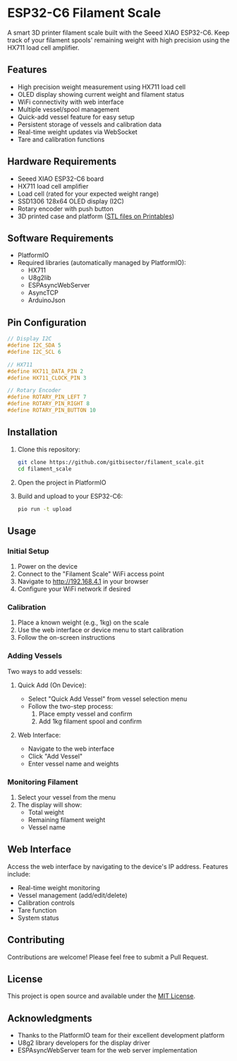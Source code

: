 # ESP32-C6 Filament Scale

A smart 3D printer filament scale built with the Seeed XIAO ESP32-C6. Keep track of your filament spools' remaining weight with high precision using the HX711 load cell amplifier.

## Features

- High precision weight measurement using HX711 load cell
- OLED display showing current weight and filament status
- WiFi connectivity with web interface
- Multiple vessel/spool management
- Quick-add vessel feature for easy setup
- Persistent storage of vessels and calibration data
- Real-time weight updates via WebSocket
- Tare and calibration functions

## Hardware Requirements

- Seeed XIAO ESP32-C6 board
- HX711 load cell amplifier
- Load cell (rated for your expected weight range)
- SSD1306 128x64 OLED display (I2C)
- Rotary encoder with push button
- 3D printed case and platform ([STL files on Printables](https://www.printables.com/model/402495-filament-scale))

## Software Requirements

- PlatformIO
- Required libraries (automatically managed by PlatformIO):
  - HX711
  - U8g2lib
  - ESPAsyncWebServer
  - AsyncTCP
  - ArduinoJson

## Pin Configuration

```cpp
// Display I2C
#define I2C_SDA 5
#define I2C_SCL 6

// HX711
#define HX711_DATA_PIN 2
#define HX711_CLOCK_PIN 3

// Rotary Encoder
#define ROTARY_PIN_LEFT 7
#define ROTARY_PIN_RIGHT 8
#define ROTARY_PIN_BUTTON 10
```

## Installation

1. Clone this repository:
   ```bash
   git clone https://github.com/gitbisector/filament_scale.git
   cd filament_scale
   ```

2. Open the project in PlatformIO
3. Build and upload to your ESP32-C6:
   ```bash
   pio run -t upload
   ```

## Usage

### Initial Setup

1. Power on the device
2. Connect to the "Filament Scale" WiFi access point
3. Navigate to http://192.168.4.1 in your browser
4. Configure your WiFi network if desired

### Calibration

1. Place a known weight (e.g., 1kg) on the scale
2. Use the web interface or device menu to start calibration
3. Follow the on-screen instructions

### Adding Vessels

Two ways to add vessels:

1. Quick Add (On Device):
   - Select "Quick Add Vessel" from vessel selection menu
   - Follow the two-step process:
     1. Place empty vessel and confirm
     2. Add 1kg filament spool and confirm

2. Web Interface:
   - Navigate to the web interface
   - Click "Add Vessel"
   - Enter vessel name and weights

### Monitoring Filament

1. Select your vessel from the menu
2. The display will show:
   - Total weight
   - Remaining filament weight
   - Vessel name

## Web Interface

Access the web interface by navigating to the device's IP address. Features include:

- Real-time weight monitoring
- Vessel management (add/edit/delete)
- Calibration controls
- Tare function
- System status

## Contributing

Contributions are welcome! Please feel free to submit a Pull Request.

## License

This project is open source and available under the [MIT License](LICENSE).

## Acknowledgments

- Thanks to the PlatformIO team for their excellent development platform
- U8g2 library developers for the display driver
- ESPAsyncWebServer team for the web server implementation
